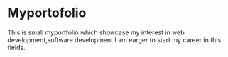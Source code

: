 # Myportofolio
This is  small myportfolio which showcase my interest in web development,software development.I am earger to start my career in this fields.
